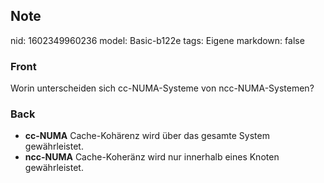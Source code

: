 ## Note
nid: 1602349960236
model: Basic-b122e
tags: Eigene
markdown: false

### Front
Worin unterscheiden sich cc-NUMA-Systeme von ncc-NUMA-Systemen?

### Back
<ul>
  <li><strong>cc-NUMA</strong> Cache-Kohärenz wird über das gesamte
  System gewährleistet.
  <li><strong>ncc-NUMA</strong> Cache-Koheränz wird nur innerhalb
  eines Knoten gewährleistet.
</ul>
